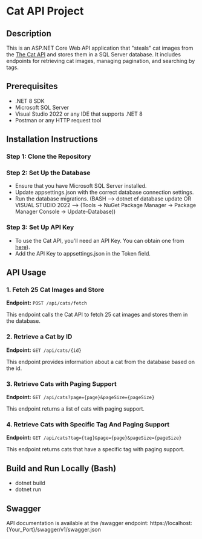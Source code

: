 # Cat API Project

## Description

This is an ASP.NET Core Web API application that "steals" cat images from the [The Cat API](https://thecatapi.com/) and stores them in a SQL Server database. It includes endpoints for retrieving cat images, managing pagination, and searching by tags.

## Prerequisites

- .NET 8 SDK
- Microsoft SQL Server
- Visual Studio 2022 or any IDE that supports .NET 8
- Postman or any HTTP request tool

## Installation Instructions

### Step 1: Clone the Repository

### Step 2: Set Up the Database
- Ensure that you have Microsoft SQL Server installed.
- Update appsettings.json with the correct database connection settings.
- Run the database migrations. (BASH --> dotnet ef database update OR VISUAL STUDIO 2022 --> (Tools -> NuGet Package Manager -> Package Manager Console -> Update-Database))
### Step 3: Set Up API Key
- To use the Cat API, you'll need an API Key. You can obtain one from [here](https://thecatapi.com/signup)).
- Add the API Key to appsettings.json in the Token field.

## API Usage

### 1. Fetch 25 Cat Images and Store

**Endpoint:** `POST /api/cats/fetch`

This endpoint calls the Cat API to fetch 25 cat images and stores them in the database.

### 2. Retrieve a Cat by ID

**Endpoint:** `GET /api/cats/{id}`

This endpoint provides information about a cat from the database based on the id.

### 3. Retrieve Cats with Paging Support

**Endpoint:** `GET /api/cats?page={page}&pageSize={pageSize}`

This endpoint returns a list of cats with paging support.

### 4. Retrieve Cats with Specific Tag And Paging Support

**Endpoint:** `GET /api/cats?tag={tag}&page={page}&pageSize={pageSize}`

This endpoint returns cats that have a specific tag with paging support.

## Build and Run Locally (Bash)
- dotnet build
- dotnet run
## Swagger
API documentation is available at the /swagger endpoint: https://localhost:{Your_Port}/swagger/v1/swagger.json
